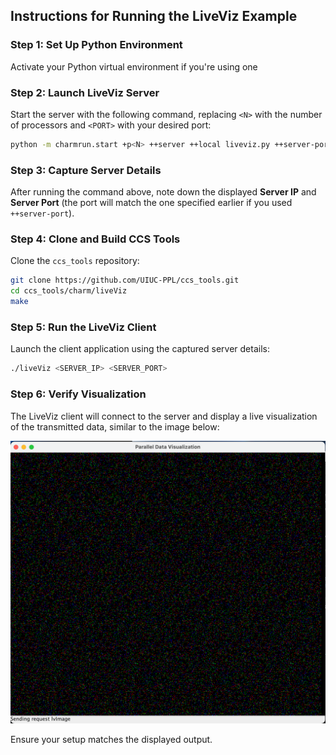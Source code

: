 ## Instructions for Running the LiveViz Example

### Step 1: Set Up Python Environment

Activate your Python virtual environment if you're using one

### Step 2: Launch LiveViz Server

Start the server with the following command, replacing `<N>` with the number of processors and `<PORT>` with your desired port:

```bash
python -m charmrun.start +p<N> ++server ++local liveviz.py ++server-port <PORT>
```

### Step 3: Capture Server Details

After running the command above, note down the displayed **Server IP** and **Server Port** (the port will match the one specified earlier if you used `++server-port`).

### Step 4: Clone and Build CCS Tools

Clone the `ccs_tools` repository:

```bash
git clone https://github.com/UIUC-PPL/ccs_tools.git
cd ccs_tools/charm/liveViz
make
```

### Step 5: Run the LiveViz Client

Launch the client application using the captured server details:

```bash
./liveViz <SERVER_IP> <SERVER_PORT>
```

### Step 6: Verify Visualization

The LiveViz client will connect to the server and display a live visualization of the transmitted data, similar to the image below:

![Visualization Example](image-1.png)

Ensure your setup matches the displayed output.
